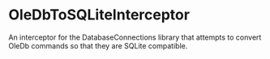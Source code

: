# OleDbToSQLiteInterceptor
An interceptor for the DatabaseConnections library that attempts to convert OleDb commands so that they are SQLite compatible.
